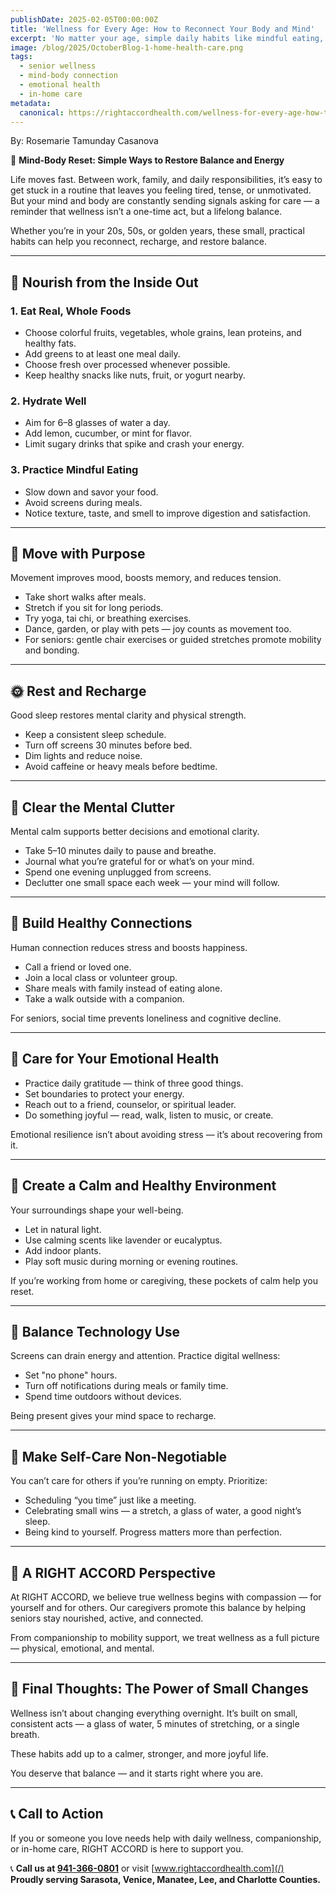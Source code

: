 ```yaml
---
publishDate: 2025-02-05T00:00:00Z
title: 'Wellness for Every Age: How to Reconnect Your Body and Mind'
excerpt: 'No matter your age, simple daily habits like mindful eating, movement, rest, and connection can help restore balance between your body and mind. This guide shows you how to make small changes with a big impact on wellness.'
image: /blog/2025/OctoberBlog-1-home-health-care.png
tags:
  - senior wellness
  - mind-body connection
  - emotional health
  - in-home care
metadata:
  canonical: https://rightaccordhealth.com/wellness-for-every-age-how-to-reconnect-your-body-and-mind
---
```


By: Rosemarie Tamunday Casanova

🌿 **Mind-Body Reset: Simple Ways to Restore Balance and Energy**

Life moves fast. Between work, family, and daily responsibilities, it’s easy to get stuck in a routine that leaves you feeling tired, tense, or unmotivated. But your mind and body are constantly sending signals asking for care — a reminder that wellness isn’t a one-time act, but a lifelong balance.

Whether you’re in your 20s, 50s, or golden years, these small, practical habits can help you reconnect, recharge, and restore balance.

---

## 🥗 Nourish from the Inside Out

### 1. Eat Real, Whole Foods
- Choose colorful fruits, vegetables, whole grains, lean proteins, and healthy fats.
- Add greens to at least one meal daily.
- Choose fresh over processed whenever possible.
- Keep healthy snacks like nuts, fruit, or yogurt nearby.

### 2. Hydrate Well
- Aim for 6–8 glasses of water a day.
- Add lemon, cucumber, or mint for flavor.
- Limit sugary drinks that spike and crash your energy.

### 3. Practice Mindful Eating
- Slow down and savor your food.
- Avoid screens during meals.
- Notice texture, taste, and smell to improve digestion and satisfaction.

---

## 🧘 Move with Purpose

Movement improves mood, boosts memory, and reduces tension.

- Take short walks after meals.
- Stretch if you sit for long periods.
- Try yoga, tai chi, or breathing exercises.
- Dance, garden, or play with pets — joy counts as movement too.
- For seniors: gentle chair exercises or guided stretches promote mobility and bonding.

---

## 🌞 Rest and Recharge

Good sleep restores mental clarity and physical strength.

- Keep a consistent sleep schedule.
- Turn off screens 30 minutes before bed.
- Dim lights and reduce noise.
- Avoid caffeine or heavy meals before bedtime.

---

## 🧠 Clear the Mental Clutter

Mental calm supports better decisions and emotional clarity.

- Take 5–10 minutes daily to pause and breathe.
- Journal what you’re grateful for or what’s on your mind.
- Spend one evening unplugged from screens.
- Declutter one small space each week — your mind will follow.

---

## 💬 Build Healthy Connections

Human connection reduces stress and boosts happiness.

- Call a friend or loved one.
- Join a local class or volunteer group.
- Share meals with family instead of eating alone.
- Take a walk outside with a companion.

For seniors, social time prevents loneliness and cognitive decline.

---

## 🌺 Care for Your Emotional Health

- Practice daily gratitude — think of three good things.
- Set boundaries to protect your energy.
- Reach out to a friend, counselor, or spiritual leader.
- Do something joyful — read, walk, listen to music, or create.

Emotional resilience isn’t about avoiding stress — it’s about recovering from it.

---

## 🌿 Create a Calm and Healthy Environment

Your surroundings shape your well-being.

- Let in natural light.
- Use calming scents like lavender or eucalyptus.
- Add indoor plants.
- Play soft music during morning or evening routines.

If you’re working from home or caregiving, these pockets of calm help you reset.

---

## 🧩 Balance Technology Use

Screens can drain energy and attention. Practice digital wellness:

- Set "no phone" hours.
- Turn off notifications during meals or family time.
- Spend time outdoors without devices.

Being present gives your mind space to recharge.

---

## 💖 Make Self-Care Non-Negotiable

You can’t care for others if you’re running on empty. Prioritize:

- Scheduling “you time” just like a meeting.
- Celebrating small wins — a stretch, a glass of water, a good night’s sleep.
- Being kind to yourself. Progress matters more than perfection.

---

## 🏡 A RIGHT ACCORD Perspective

At RIGHT ACCORD, we believe true wellness begins with compassion — for yourself and for others. Our caregivers promote this balance by helping seniors stay nourished, active, and connected.

From companionship to mobility support, we treat wellness as a full picture — physical, emotional, and mental.

---

## 🌼 Final Thoughts: The Power of Small Changes

Wellness isn’t about changing everything overnight. It’s built on small, consistent acts — a glass of water, 5 minutes of stretching, or a single breath.

These habits add up to a calmer, stronger, and more joyful life.

You deserve that balance — and it starts right where you are.

---

## 📞 Call to Action

If you or someone you love needs help with daily wellness, companionship, or in-home care, RIGHT ACCORD is here to support you.

📞 **Call us at [941-366-0801](tel:941-366-0801)** or visit [www.rightaccordhealth.com](/)  
**Proudly serving Sarasota, Venice, Manatee, Lee, and Charlotte Counties.**
